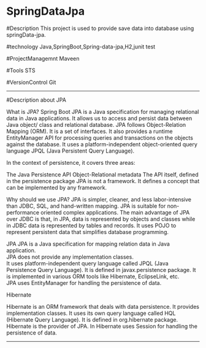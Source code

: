 # SpringDataJpa

#Description
This project is used to provide save data into database using springData-jpa.

#technology
Java,SpringBoot,Spring-data-jpa,H2,junit test

#ProjectManagemnt
Maveen

#Tools
STS

#VersionControl
Git

----------------------------------------------------------------------------------------------------------------------------------------------------

#Description about JPA

What is JPA?
Spring Boot JPA is a Java specification for managing relational data in Java applications. 
It allows us to access and persist data between Java object/ class and relational database. 
JPA follows Object-Relation Mapping (ORM). It is a set of interfaces. 
It also provides a runtime EntityManager API for processing queries and transactions on the objects against the database. 
It uses a platform-independent object-oriented query language JPQL (Java Persistent Query Language).


In the context of persistence, it covers three areas:

The Java Persistence API
Object-Relational metadata
The API itself, defined in the persistence package
JPA is not a framework. It defines a concept that can be implemented by any framework.



Why should we use JPA?
JPA is simpler, cleaner, and less labor-intensive than JDBC, SQL, and hand-written mapping. 
JPA is suitable for non-performance oriented complex applications. 
The main advantage of JPA over JDBC is that, in JPA, data is represented by objects and classes while in JDBC data is represented by tables and records. 
It uses POJO to represent persistent data that simplifies database programming.


JPA	
JPA is a Java specification for mapping relation data in Java application.	
JPA does not provide any implementation classes.	
It uses platform-independent query language called JPQL (Java Persistence Query Language).
It is defined in javax.persistence package.	
It is implemented in various ORM tools like Hibernate, EclipseLink, etc.	
JPA uses EntityManager for handling the persistence of data.

Hibernate

Hibernate is an ORM framework that deals with data persistence.
It provides implementation classes.
It uses its own query language called HQL (Hibernate Query Language).
It is defined in org.hibernate package.
Hibernate is the provider of JPA.
In Hibernate uses Session for handling the persistence of data.


------------------------------------------------------------------------------------------------------------------------------------------------------------------------------------------------------------
